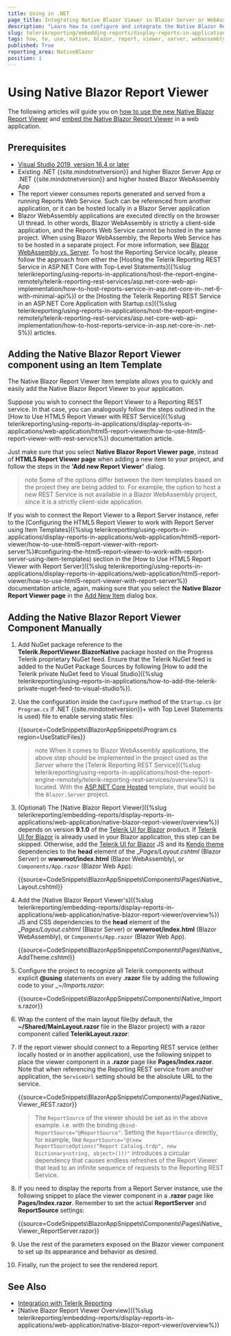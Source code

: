 ```yaml
---
title: Using in .NET
page_title: Integrating Native Blazor Viewer in Blazor Server or WebAssembly App
description: "Learn how to configure and integrate the Native Blazor Report Viewer built on top of the Telerik UI for Blazor widgets in your Blazor Server or WebAssembly Application."
slug: telerikreporting/embedding-reports/display-reports-in-applications/web-application/native-blazor-report-viewer/how-to-use-native-blazor-report-viewer
tags: how, to, use, native, blazor, report, viewer, server, webassembly
published: True
reporting_area: NativeBlazor
position: 1
---
```


# Using Native Blazor Report Viewer

The following articles will guide you on [how to use the new Native Blazor Report Viewer](https://dotnet.microsoft.com/apps/aspnet/web-apps/blazor) and [embed the Native Blazor Report Viewer](https://www.telerik.com/blogs/embed-reporting-native-blazor-applications) in a web application.

## Prerequisites

* [Visual Studio 2019, version 16.4 or later](https://www.visualstudio.com/vs/)
* Existing .NET {{site.mindotnetversion}} and higher Blazor Server App or .NET {{site.mindotnetversion}} and higher hosted Blazor WebAssembly App
* The report viewer consumes reports generated and served from a running Reports Web Service. Such can be referenced from another application, or it can be hosted locally in a Blazor Server application
* Blazor WebAssembly applications are executed directly on the browser UI thread. In other words, Blazor WebAssembly is strictly a client-side application, and the Reports Web Service cannot be hosted in the same project. When using Blazor WebAssembly, the Reports Web Service has to be hosted in a separate project. For more information, see [Blazor WebAssembly vs. Server](https://www.telerik.com/faqs/blazor-ui/what-is-the-difference-between-blazor-webassembly-vs-server). To host the Reporting Service locally, please follow the approach from either the [Hosting the Telerik Reporting REST Service in ASP.NET Core with Top-Level Statements]({%slug telerikreporting/using-reports-in-applications/host-the-report-engine-remotely/telerik-reporting-rest-services/asp.net-core-web-api-implementation/how-to-host-reports-service-in-asp.net-core-in-.net-6-with-minimal-api%}) or the [Hosting the Telerik Reporting REST Service in an ASP.NET Core Application with Startup.cs]({%slug telerikreporting/using-reports-in-applications/host-the-report-engine-remotely/telerik-reporting-rest-services/asp.net-core-web-api-implementation/how-to-host-reports-service-in-asp.net-core-in-.net-5%}) articles.

## Adding the Native Blazor Report Viewer component using an Item Template

The Native Blazor Report Viewer item template allows you to quickly and easily add the Native Blazor Report Viewer to your application.

Suppose you wish to connect the Report Viewer to a Reporting REST service. In that case, you can analogously follow the steps outlined in the [How to Use HTML5 Report Viewer with REST Service]({%slug telerikreporting/using-reports-in-applications/display-reports-in-applications/web-application/html5-report-viewer/how-to-use-html5-report-viewer-with-rest-service%}) documentation article.

Just make sure that you select __Native Blazor Report Viewer page__, instead of __HTML5 Report Viewer page__ when adding a new item to your project, and follow the steps in the __'Add new Report Viewer'__ dialog.

>note Some of the options differ between the item templates based on the project they are being added to. For example, the option to host a new REST Service is not available in a Blazor WebAssembly project, since it is a strictly client-side application.

If you wish to connect the Report Viewer to a Report Server instance, refer to the [Configuring the HTML5 Report Viewer to work with Report Server using Item Templates]({%slug telerikreporting/using-reports-in-applications/display-reports-in-applications/web-application/html5-report-viewer/how-to-use-html5-report-viewer-with-report-server%}#configuring-the-html5-report-viewer-to-work-with-report-server-using-item-templates) section in the [How to Use HTML5 Report Viewer with Report Server]({%slug telerikreporting/using-reports-in-applications/display-reports-in-applications/web-application/html5-report-viewer/how-to-use-html5-report-viewer-with-report-server%}) documentation article, again, making sure that you select the __Native Blazor Report Viewer page__ in the [Add New Item](https://learn.microsoft.com/en-us/previous-versions/visualstudio/visual-studio-2010/w0572c5b(v=vs.100)) dialog box.

## Adding the Native Blazor Report Viewer Component Manually

1. Add NuGet package reference to the __Telerik.ReportViewer.BlazorNative__ package hosted on the Progress Telerik proprietary NuGet feed. Ensure that the Telerik NuGet feed is added to the NuGet Package Sources by following [How to add the Telerik private NuGet feed to Visual Studio]({%slug telerikreporting/using-reports-in-applications/how-to-add-the-telerik-private-nuget-feed-to-visual-studio%}).
1. Use the configuration inside the `Configure` method of the `Startup.cs` (or `Program.cs` if .NET {{site.mindotnetversion}}+ with Top Level Statements is used) file to enable serving static files:

	{{source=CodeSnippets\BlazorAppSnippets\Program.cs region=UseStaticFiles}}

	>note When it comes to Blazor WebAssembly applications, the above step should be implemented in the project used as the *Server* where the [Telerik Reporting REST Service]({%slug telerikreporting/using-reports-in-applications/host-the-report-engine-remotely/telerik-reporting-rest-services/overview%}) is located. With the [ASP.NET Core Hosted](https://learn.microsoft.com/en-us/aspnet/core/blazor/tooling?view=aspnetcore-7.0&pivots=windows) template, that would be the `Blazor.Server` project.

1. (Optional) The [Native Blazor Report Viewer]({%slug telerikreporting/embedding-reports/display-reports-in-applications/web-application/native-blazor-report-viewer/overview%}) depends on version **9.1.0** of the [Telerik UI for Blazor](https://www.telerik.com/blazor-ui) product. If [Telerik UI for Blazor](https://www.telerik.com/blazor-ui) is already used in your Blazor application, this step can be skipped. Otherwise, add the [Telerik UI for Blazor](https://www.telerik.com/blazor-ui) JS and its [Kendo theme](https://www.telerik.com/design-system/docs/themes/get-started/introduction/) dependencies to the __head__ element of the __Pages/_Layout.cshtml__ (Blazor Server) or __wwwroot/index.html__ (Blazor WebAssembly), or `Components/App.razor` (Blazor Web App):

	{{source=CodeSnippets\BlazorAppSnippets\Components\Pages\Native_Layout.cshtml}}

1. Add the  [Native Blazor Report Viewer's]({%slug telerikreporting/embedding-reports/display-reports-in-applications/web-application/native-blazor-report-viewer/overview%}) JS and CSS dependencies to the __head__ element of the __Pages/_Layout.cshtml__ (Blazor Server) or __wwwroot/index.html__ (Blazor WebAssembly), or `Components/App.razor` (Blazor Web App).

	{{source=CodeSnippets\BlazorAppSnippets\Components\Pages\Native_AddTheme.cshtml}}

1. Configure the project to recognize all Telerik components without explicit __@using__ statements on every __.razor__ file by adding the following code to your __~/_Imports.razor__:

	{{source=CodeSnippets\BlazorAppSnippets\Components\Native_Imports.razor}}

1. Wrap the content of the main layout file(by default, the __~/Shared/MainLayout.razor__ file in the Blazor project) with a razor component called __TelerikLayout.razor__:

	

1. If the report viewer should connect to a Reporting REST service (either locally hosted or in another application), use the following snippet to place the viewer component in a **.razor** page like __Pages/Index.razor__. Note that when referencing the Reporting REST service from another application, the `ServiceUrl` setting should be the absolute URL to the service.

	{{source=CodeSnippets\BlazorAppSnippets\Components\Pages\Native_Viewer_REST.razor}}

	> The `ReportSource` of the viewer should be set as in the above example. i.e. with the binding `@bind-ReportSource="@ReportSource"`. Setting the `ReportSource` directly, for example, like `ReportSource="@(new ReportSourceOptions("Report Catalog.trdp", new Dictionary<string, object>()))"` introduces a circular dependency that causes endless refreshes of the Report Viewer that lead to an infinite sequence of requests to the Reporting REST Service.

1. If you need to display the reports from a Report Server instance, use the following snippet to place the viewer component in a **.razor** page like __Pages/Index.razor__. Remember to set the actual __ReportServer__ and __ReportSource__ settings:

	{{source=CodeSnippets\BlazorAppSnippets\Components\Pages\Native_Viewer_ReportServer.razor}}

1. Use the rest of the parameters exposed on the Blazor viewer component to set up its appearance and behavior as desired.
1. Finally, run the project to see the rendered report.

## See Also

* [Integration with Telerik Reporting](https://docs.telerik.com/blazor-ui/integrations/reporting)
* [Native Blazor Report Viewer Overview]({%slug telerikreporting/embedding-reports/display-reports-in-applications/web-application/native-blazor-report-viewer/overview%})
